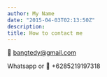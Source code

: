 ```yaml
---
author: My Name
date: "2015-04-03T02:13:50Z"
description: 
title: How to contact me
---
```


:email:  bangtedy@gmail.com

Whatsapp or :calling: +6285219197318
